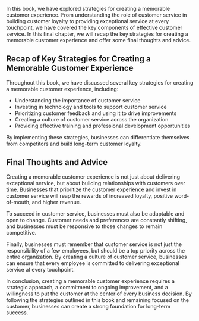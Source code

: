 

In this book, we have explored strategies for creating a memorable customer experience. From understanding the role of customer service in building customer loyalty to providing exceptional service at every touchpoint, we have covered the key components of effective customer service. In this final chapter, we will recap the key strategies for creating a memorable customer experience and offer some final thoughts and advice.

Recap of Key Strategies for Creating a Memorable Customer Experience
--------------------------------------------------------------------

Throughout this book, we have discussed several key strategies for creating a memorable customer experience, including:

* Understanding the importance of customer service
* Investing in technology and tools to support customer service
* Prioritizing customer feedback and using it to drive improvements
* Creating a culture of customer service across the organization
* Providing effective training and professional development opportunities

By implementing these strategies, businesses can differentiate themselves from competitors and build long-term customer loyalty.

Final Thoughts and Advice
-------------------------

Creating a memorable customer experience is not just about delivering exceptional service, but about building relationships with customers over time. Businesses that prioritize the customer experience and invest in customer service will reap the rewards of increased loyalty, positive word-of-mouth, and higher revenue.

To succeed in customer service, businesses must also be adaptable and open to change. Customer needs and preferences are constantly shifting, and businesses must be responsive to those changes to remain competitive.

Finally, businesses must remember that customer service is not just the responsibility of a few employees, but should be a top priority across the entire organization. By creating a culture of customer service, businesses can ensure that every employee is committed to delivering exceptional service at every touchpoint.

In conclusion, creating a memorable customer experience requires a strategic approach, a commitment to ongoing improvement, and a willingness to put the customer at the center of every business decision. By following the strategies outlined in this book and remaining focused on the customer, businesses can create a strong foundation for long-term success.